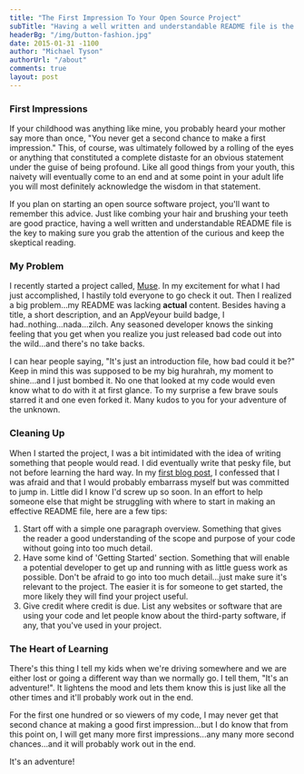 ```yaml
---
title: "The First Impression To Your Open Source Project"
subTitle: "Having a well written and understandable README file is the key to making sure you grab the attention of the curious and keep the skeptical reading."
headerBg: "/img/button-fashion.jpg"
date: 2015-01-31 -1100
author: "Michael Tyson"
authorUrl: "/about"
comments: true
layout: post
---
```


### First Impressions
If your childhood was anything like mine, you probably heard your mother say more than once, "You never get a second chance to make a first impression."  This, of course, was ultimately followed by a rolling of the eyes or anything that constituted a complete distaste for an obvious statement under the guise of being profound. Like all good things from your youth, this naivety will eventually come to an end and at some point in your adult life you will most definitely acknowledge the wisdom in that statement.

If you plan on starting an open source software project, you'll want to remember this advice. Just like combing your hair and brushing your teeth are good practice, having a well written and understandable README file is the key to making sure you grab the attention of the curious and keep the skeptical reading.

### My Problem
I recently started a project called, [Muse](http://github.com/myty/muse).  In my excitement for what I had just accomplished, I hastily told everyone to go check it out.  Then I realized a big problem...my README was lacking **actual** content.  Besides having a title, a short description, and an AppVeyour build badge, I had..nothing...nada...zilch. Any seasoned developer knows the sinking feeling that you get when you realize you just released bad code out into the wild...and there's no take backs.

I can hear people saying, "It's just an introduction file, how bad could it be?" Keep in mind this was supposed to be my big hurahrah, my moment to shine...and I just bombed it.  No one that looked at my code would even know what to do with it at first glance.  To my surprise a few brave souls starred it and one even forked it. Many kudos to you for your adventure of the unknown.  

### Cleaning Up
When I started the project, I was a bit intimidated with the idea of writing something that people would read. I did eventually write that pesky file, but not before learning the hard way. In my [first blog post](/hello-world), I confessed that I was afraid and that I would probably embarrass myself but was committed to jump in.  Little did I know I'd screw up so soon.  In an effort to help someone else that might be struggling with where to start in making an effective README file, here are a few tips:
1. Start off with a simple one paragraph overview. Something that gives the reader a good understanding of the scope and purpose of your code without going into too much detail.
2. Have some kind of 'Getting Started' section.  Something that will enable a potential developer to get up and running with as little guess work as possible. Don't be afraid to go into too much detail...just make sure it's relevant to the project. The easier it is for someone to get started, the more likely they will find your project useful.
3. Give credit where credit is due.  List any websites or software that are using your code and let people know about the third-party software, if any, that you've used in your project.

### The Heart of Learning
There's this thing I tell my kids when we're driving somewhere and we are either lost or going a different way than we normally go. I tell them, "It's an adventure!".  It lightens the mood and lets them know this is just like all the other times and it'll probably work out in the end.

For the first one hundred or so viewers of my code, I may never get that second chance at making a good first impression...but I do know that from this point on, I will get many more first impressions...any many more second chances...and it will probably work out in the end.  

It's an adventure!
